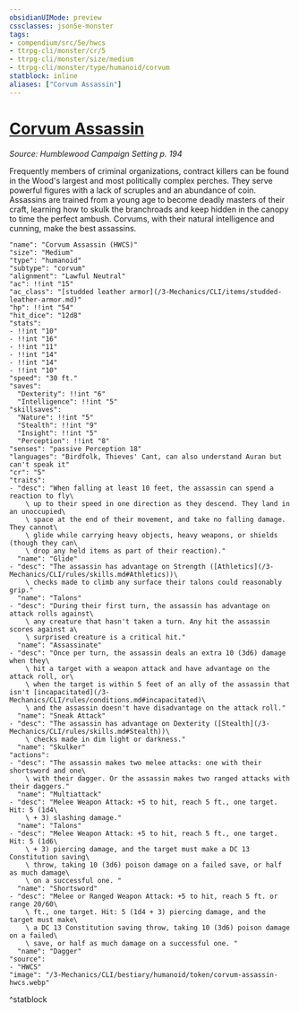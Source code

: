 ```yaml
---
obsidianUIMode: preview
cssclasses: json5e-monster
tags:
- compendium/src/5e/hwcs
- ttrpg-cli/monster/cr/5
- ttrpg-cli/monster/size/medium
- ttrpg-cli/monster/type/humanoid/corvum
statblock: inline
aliases: ["Corvum Assassin"]
---
```

# [Corvum Assassin](3-Mechanics\CLI\bestiary\humanoid/corvum-assassin-hwcs.md)
*Source: Humblewood Campaign Setting p. 194*  

Frequently members of criminal organizations, contract killers can be found in the Wood's largest and most politically complex perches. They serve powerful figures with a lack of scruples and an abundance of coin. Assassins are trained from a young age to become deadly masters of their craft, learning how to skulk the branchroads and keep hidden in the canopy to time the perfect ambush. Corvums, with their natural intelligence and cunning, make the best assassins.

```statblock
"name": "Corvum Assassin (HWCS)"
"size": "Medium"
"type": "humanoid"
"subtype": "corvum"
"alignment": "Lawful Neutral"
"ac": !!int "15"
"ac_class": "[studded leather armor](/3-Mechanics/CLI/items/studded-leather-armor.md)"
"hp": !!int "54"
"hit_dice": "12d8"
"stats":
- !!int "10"
- !!int "16"
- !!int "11"
- !!int "14"
- !!int "14"
- !!int "10"
"speed": "30 ft."
"saves":
  "Dexterity": !!int "6"
  "Intelligence": !!int "5"
"skillsaves":
  "Nature": !!int "5"
  "Stealth": !!int "9"
  "Insight": !!int "5"
  "Perception": !!int "8"
"senses": "passive Perception 18"
"languages": "Birdfolk, Thieves' Cant, can also understand Auran but can't speak it"
"cr": "5"
"traits":
- "desc": "When falling at least 10 feet, the assassin can spend a reaction to fly\
    \ up to their speed in one direction as they descend. They land in an unoccupied\
    \ space at the end of their movement, and take no falling damage. They cannot\
    \ glide while carrying heavy objects, heavy weapons, or shields (though they can\
    \ drop any held items as part of their reaction)."
  "name": "Glide"
- "desc": "The assassin has advantage on Strength ([Athletics](/3-Mechanics/CLI/rules/skills.md#Athletics))\
    \ checks made to climb any surface their talons could reasonably grip."
  "name": "Talons"
- "desc": "During their first turn, the assassin has advantage on attack rolls against\
    \ any creature that hasn't taken a turn. Any hit the assassin scores against a\
    \ surprised creature is a critical hit."
  "name": "Assassinate"
- "desc": "Once per turn, the assassin deals an extra 10 (3d6) damage when they\
    \ hit a target with a weapon attack and have advantage on the attack roll, or\
    \ when the target is within 5 feet of an ally of the assassin that isn't [incapacitated](/3-Mechanics/CLI/rules/conditions.md#incapacitated)\
    \ and the assassin doesn't have disadvantage on the attack roll."
  "name": "Sneak Attack"
- "desc": "The assassin has advantage on Dexterity ([Stealth](/3-Mechanics/CLI/rules/skills.md#Stealth))\
    \ checks made in dim light or darkness."
  "name": "Skulker"
"actions":
- "desc": "The assassin makes two melee attacks: one with their shortsword and one\
    \ with their dagger. Or the assassin makes two ranged attacks with their daggers."
  "name": "Multiattack"
- "desc": "Melee Weapon Attack: +5 to hit, reach 5 ft., one target. Hit: 5 (1d4\
    \ + 3) slashing damage."
  "name": "Talons"
- "desc": "Melee Weapon Attack: +5 to hit, reach 5 ft., one target. Hit: 5 (1d6\
    \ + 3) piercing damage, and the target must make a DC 13 Constitution saving\
    \ throw, taking 10 (3d6) poison damage on a failed save, or half as much damage\
    \ on a successful one. "
  "name": "Shortsword"
- "desc": "Melee or Ranged Weapon Attack: +5 to hit, reach 5 ft. or range 20/60\
    \ ft., one target. Hit: 5 (1d4 + 3) piercing damage, and the target must make\
    \ a DC 13 Constitution saving throw, taking 10 (3d6) poison damage on a failed\
    \ save, or half as much damage on a successful one. "
  "name": "Dagger"
"source":
- "HWCS"
"image": "/3-Mechanics/CLI/bestiary/humanoid/token/corvum-assassin-hwcs.webp"
```
^statblock